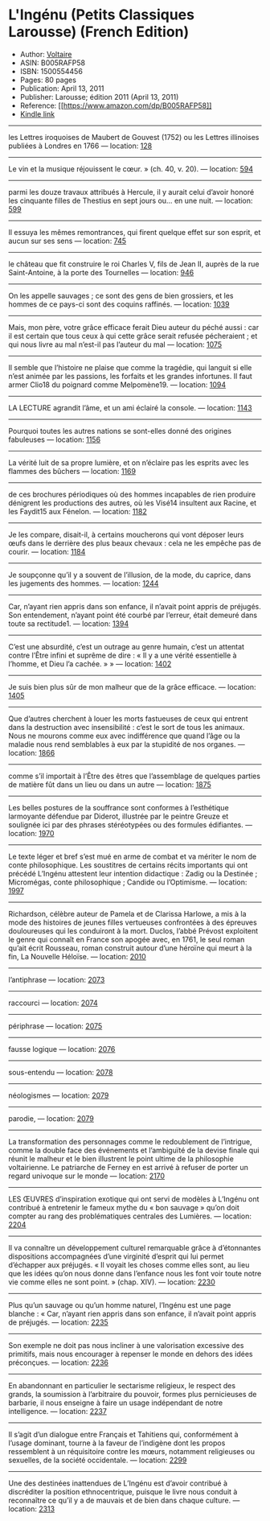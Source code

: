 # L'Ingénu (Petits Classiques Larousse) (French Edition)

* Author: [Voltaire](https://www.amazon.com/Voltaire/e/B000APWM7O/ref=dp_byline_cont_ebooks_1)
* ASIN: B005RAFP58
* ISBN: 1500554456
* Pages: 80 pages
* Publication: April 13, 2011
* Publisher: Larousse; édition 2011 (April 13, 2011)
* Reference: [[https://www.amazon.com/dp/B005RAFP58]]
* [Kindle link](kindle://book?action=open&asin=B005RAFP58)


---
les Lettres iroquoises de Maubert de Gouvest (1752) ou les Lettres illinoises publiées à Londres en 1766 — location: [128](kindle://book?action=open&asin=B005RAFP58&location=128)

---
Le vin et la musique réjouissent le cœur. » (ch. 40, v. 20). — location: [594](kindle://book?action=open&asin=B005RAFP58&location=594)

---
parmi les douze travaux attribués à Hercule, il y aurait celui d’avoir honoré les cinquante filles de Thestius en sept jours ou… en une nuit. — location: [599](kindle://book?action=open&asin=B005RAFP58&location=599)

---
Il essuya les mêmes remontrances, qui firent quelque effet sur son esprit, et aucun sur ses sens — location: [745](kindle://book?action=open&asin=B005RAFP58&location=745)

---
le château que fit construire le roi Charles V, fils de Jean II, auprès de la rue Saint-Antoine, à la porte des Tournelles — location: [946](kindle://book?action=open&asin=B005RAFP58&location=946)

---
On les appelle sauvages ; ce sont des gens de bien grossiers, et les hommes de ce pays-ci sont des coquins raffinés. — location: [1039](kindle://book?action=open&asin=B005RAFP58&location=1039)

---
Mais, mon père, votre grâce efficace ferait Dieu auteur du péché aussi : car il est certain que tous ceux à qui cette grâce serait refusée pécheraient ; et qui nous livre au mal n’est-il pas l’auteur du mal — location: [1075](kindle://book?action=open&asin=B005RAFP58&location=1075)

---
Il semble que l’histoire ne plaise que comme la tragédie, qui languit si elle n’est animée par les passions, les forfaits et les grandes infortunes. Il faut armer Clio18 du poignard comme Melpomène19. — location: [1094](kindle://book?action=open&asin=B005RAFP58&location=1094)

---
LA LECTURE agrandit l’âme, et un ami éclairé la console. — location: [1143](kindle://book?action=open&asin=B005RAFP58&location=1143)

---
Pourquoi toutes les autres nations se sont-elles donné des origines fabuleuses — location: [1156](kindle://book?action=open&asin=B005RAFP58&location=1156)

---
La vérité luit de sa propre lumière, et on n’éclaire pas les esprits avec les flammes des bûchers — location: [1169](kindle://book?action=open&asin=B005RAFP58&location=1169)

---
de ces brochures périodiques où des hommes incapables de rien produire dénigrent les productions des autres, où les Visé14 insultent aux Racine, et les Faydit15 aux Fénelon. — location: [1182](kindle://book?action=open&asin=B005RAFP58&location=1182)

---
Je les compare, disait-il, à certains moucherons qui vont déposer leurs œufs dans le derrière des plus beaux chevaux : cela ne les empêche pas de courir. — location: [1184](kindle://book?action=open&asin=B005RAFP58&location=1184)

---
Je soupçonne qu’il y a souvent de l’illusion, de la mode, du caprice, dans les jugements des hommes. — location: [1244](kindle://book?action=open&asin=B005RAFP58&location=1244)

---
Car, n’ayant rien appris dans son enfance, il n’avait point appris de préjugés. Son entendement, n’ayant point été courbé par l’erreur, était demeuré dans toute sa rectitude1. — location: [1394](kindle://book?action=open&asin=B005RAFP58&location=1394)

---
C’est une absurdité, c’est un outrage au genre humain, c’est un attentat contre l’Être infini et suprême de dire : « Il y a une vérité essentielle à l’homme, et Dieu l’a cachée. » » — location: [1402](kindle://book?action=open&asin=B005RAFP58&location=1402)

---
Je suis bien plus sûr de mon malheur que de la grâce efficace. — location: [1405](kindle://book?action=open&asin=B005RAFP58&location=1405)

---
Que d’autres cherchent à louer les morts fastueuses de ceux qui entrent dans la destruction avec insensibilité : c’est le sort de tous les animaux. Nous ne mourons comme eux avec indifférence que quand l’âge ou la maladie nous rend semblables à eux par la stupidité de nos organes. — location: [1866](kindle://book?action=open&asin=B005RAFP58&location=1866)

---
comme s’il importait à l’Être des êtres que l’assemblage de quelques parties de matière fût dans un lieu ou dans un autre — location: [1875](kindle://book?action=open&asin=B005RAFP58&location=1875)

---
Les belles postures de la souffrance sont conformes à l’esthétique larmoyante défendue par Diderot, illustrée par le peintre Greuze et soulignée ici par des phrases stéréotypées ou des formules édifiantes. — location: [1970](kindle://book?action=open&asin=B005RAFP58&location=1970)

---
Le texte léger et bref s’est mué en arme de combat et va mériter le nom de conte philosophique. Les soustitres de certains récits importants qui ont précédé L’Ingénu attestent leur intention didactique : Zadig ou la Destinée ; Micromégas, conte philosophique ; Candide ou l’Optimisme. — location: [1997](kindle://book?action=open&asin=B005RAFP58&location=1997)

---
Richardson, célèbre auteur de Pamela et de Clarissa Harlowe, a mis à la mode des histoires de jeunes filles vertueuses confrontées à des épreuves douloureuses qui les conduiront à la mort. Duclos, l’abbé Prévost exploitent le genre qui connaît en France son apogée avec, en 1761, le seul roman qu’ait écrit Rousseau, roman construit autour d’une héroïne qui meurt à la fin, La Nouvelle Héloïse. — location: [2010](kindle://book?action=open&asin=B005RAFP58&location=2010)

---
l’antiphrase — location: [2073](kindle://book?action=open&asin=B005RAFP58&location=2073)

---
raccourci — location: [2074](kindle://book?action=open&asin=B005RAFP58&location=2074)

---
périphrase — location: [2075](kindle://book?action=open&asin=B005RAFP58&location=2075)

---
fausse logique — location: [2076](kindle://book?action=open&asin=B005RAFP58&location=2076)

---
sous-entendu — location: [2078](kindle://book?action=open&asin=B005RAFP58&location=2078)

---
néologismes — location: [2079](kindle://book?action=open&asin=B005RAFP58&location=2079)

---
parodie, — location: [2079](kindle://book?action=open&asin=B005RAFP58&location=2079)

---
La transformation des personnages comme le redoublement de l’intrigue, comme la double face des événements et l’ambiguïté de la devise finale qui réunit le malheur et le bien illustrent le point ultime de la philosophie voltairienne. Le patriarche de Ferney en est arrivé à refuser de porter un regard univoque sur le monde — location: [2170](kindle://book?action=open&asin=B005RAFP58&location=2170)

---
LES ŒUVRES d’inspiration exotique qui ont servi de modèles à L’Ingénu ont contribué à entretenir le fameux mythe du « bon sauvage » qu’on doit compter au rang des problématiques centrales des Lumières. — location: [2204](kindle://book?action=open&asin=B005RAFP58&location=2204)

---
Il va connaître un développement culturel remarquable grâce à d’étonnantes dispositions accompagnées d’une virginité d’esprit qui lui permet d’échapper aux préjugés. « Il voyait les choses comme elles sont, au lieu que les idées qu’on nous donne dans l’enfance nous les font voir toute notre vie comme elles ne sont point. » (chap. XIV). — location: [2230](kindle://book?action=open&asin=B005RAFP58&location=2230)

---
Plus qu’un sauvage ou qu’un homme naturel, l’Ingénu est une page blanche : « Car, n’ayant rien appris dans son enfance, il n’avait point appris de préjugés. — location: [2235](kindle://book?action=open&asin=B005RAFP58&location=2235)

---
Son exemple ne doit pas nous incliner à une valorisation excessive des primitifs, mais nous encourager à repenser le monde en dehors des idées préconçues. — location: [2236](kindle://book?action=open&asin=B005RAFP58&location=2236)

---
En abandonnant en particulier le sectarisme religieux, le respect des grands, la soumission à l’arbitraire du pouvoir, formes plus pernicieuses de barbarie, il nous enseigne à faire un usage indépendant de notre intelligence. — location: [2237](kindle://book?action=open&asin=B005RAFP58&location=2237)

---
Il s’agit d’un dialogue entre Français et Tahitiens qui, conformément à l’usage dominant, tourne à la faveur de l’indigène dont les propos ressemblent à un réquisitoire contre les mœurs, notamment religieuses ou sexuelles, de la société occidentale. — location: [2299](kindle://book?action=open&asin=B005RAFP58&location=2299)

---
Une des destinées inattendues de L’Ingénu est d’avoir contribué à discréditer la position ethnocentrique, puisque le livre nous conduit à reconnaître ce qu’il y a de mauvais et de bien dans chaque culture. — location: [2313](kindle://book?action=open&asin=B005RAFP58&location=2313)

